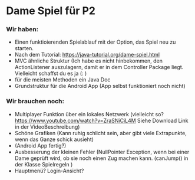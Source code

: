 # Dame Spiel für P2

### Wir haben: 

- Einen funktioierenden Spielablauf mit der Option, das Spiel neu zu starten.
- Nach dem Tutorial: https://java-tutorial.org/dame-spiel.html
- MVC ähnliche Struktur (Ich habe es nicht hinbekommen, den ActionListener auszulagern, damit er in dem Controller Package liegt. Vielleicht schaffst du es ja (: )
- für die meisten Methoden ein Java Doc
- Grundstruktur für die Android App (App selbst funktioniert noch nicht)

### Wir brauchen noch:

- Multiplayer Funktion über ein lokales Netzwerk (vielleicht so? https://www.youtube.com/watch?v=ZraSNiCiL4M Siehe Download Link in der VideoBeschreibung)
- Schöne Grafiken (Kann ruhig schlicht sein, aber gibt viele Extrapunkte, wenn das Ganze schick ausieht)
- (Android App fertig?)
- Ausbesserung der kleinen Fehler (NullPointer Exception, wenn bei einer Dame geprüft wird, ob sie noch einen Zug machen kann. (canJump() in der Klasse Spielregeln )
- Hauptmenü? Login-Ansicht?



